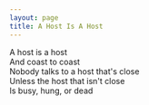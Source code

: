 ```yaml
---
layout: page
title: A Host Is A Host
---
```


A host is a host<br>
And coast to coast<br>
Nobody talks to a host that's close<br>
Unless the host that isn't close<br>
Is busy, hung, or dead 
